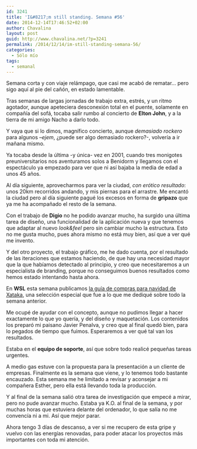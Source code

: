 ```yaml
---
id: 3241
title: 'I&#8217;m still standing. Semana #56'
date: 2014-12-14T17:46:52+02:00
author: Chavalina
layout: post
guid: http://www.chavalina.net/?p=3241
permalink: /2014/12/14/im-still-standing-semana-56/
categories:
  - Sólo mío
tags:
  - semanal
---
```

Semana corta y con viaje relámpago, que casi me acabó de rematar&#8230; pero sigo aquí al pie del cañón, en estado lamentable.



Tras semanas de largas jornadas de trabajo extra, estrés, y un ritmo agotador, aunque apeteciera desconexión total en el puente, solamente en compañía del sofá, tocaba salir rumbo al concierto de **Elton John**, y a la tierra de mi amigo Nacho a darlo todo.

Y vaya que si lo dimos, magnífico concierto, aunque _demasiado rockero_ para algunos &#8211;_ejem_, ¿puede ser algo demasiado rockero?-, volvería a ir mañana mismo. 

Ya tocaba desde la última -y única- vez en 2001, cuando tres monigotes preuniversitarios nos aventuramos solos a Benidorm y llegamos con el espectáculo ya empezado para ver que ni así bajaba la media de edad a unos 45 años.

Al día siguiente, aprovecharmos para ver la ciudad, _con erótico resultado_: unos 20km recorridos andando, y mis piernas para el arrastre. Me encantó la ciudad pero al día siguiente pagué los excesos en forma de **gripazo** que ya me ha acompañado el resto de la semana.

Con el trabajo de **Digio** no he podido avanzar mucho, ha surgido una última tarea de diseño, una funcionalidad de la aplicación nueva y que tenemos que adaptar al nuevo _look&feel_ pero sin cambiar mucho la estructura. Esto no me gusta mucho, pues ahora mismo no está muy bien, así que a ver qué me invento. 

Y del otro proyecto, el trabajo gráfico, me he dado cuenta, por el resultado de las iteraciones que estamos haciendo, de que hay una necesidad mayor que la que habíamos detectado al principio, y creo que necesitaremos a un especialista de branding, porque no conseguimos buenos resultados como hemos estado intentando hasta ahora.

En **WSL** esta semana publicamos [la guía de compras para navidad de Xataka](http://www.xataka.com/especial/regalos-geek-para-navidad-2014), una selección especial que fue a lo que me dediqué sobre todo la semana anterior.

Me ocupé de ayudar con el concepto, aunque no pudimos llegar a hacer exactamente lo que yo quería, y del diseño y maquetación. Los contenidos los preparó mi paisano Javier Penalva, y creo que al final quedó bien, para lo pegados de tiempo que fuimos. Esperaremos a ver qué tal van los resultados.

Estaba en el **equipo de soporte**, así que sobre todo realicé pequeñas tareas urgentes. 

A medio gas estuve con la propuesta para la presentación a un cliente de empresas. Finalmente es la semana que viene, y lo tenemos todo bastante encauzado. Esta semana me he limitado a revisar y aconsejar a mi compañera Esther, pero ella está llevando toda la producción.

Y al final de la semana salió otra tarea de investigación que empecé a mirar, pero no pude avanzar mucho. Estaba ya K.O. al final de la semana, y por muchas horas que estuviera delante del ordenador, lo que salía no me convencía ni a mi. Así que mejor parar.

Ahora tengo 3 días de descanso, a ver si me recupero de esta gripe y vuelvo con las energías renovadas, para poder atacar los proyectos más importantes con toda mi atención.